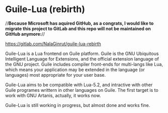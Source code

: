 Guile-Lua (rebirth)
=========

//**Because Microsoft has aquired GitHub, as a congrats, I would like to migrate this project to GitLab and this repo will not be maintained on GitHub anymore:**//

https://gitlab.com/NalaGinrut/guile-lua-rebirth

Guile-Lua is a Lua frontend on Guile platform. Guile is the GNU Ubiquitous Intelligent Language
for Extensions, and the official extension language of the GNU project.
Guile includes compiler front-ends for multi-langs like Lua, which means your application may be
extended in the language (or languages) most appropriate for your user base. 

Guile-Lua aims to be compatible with Lua-5.2, and intractive with other Guile programes writtern in
other languages on Guile. The first target is to work with GNU Artanis, actually, it works now.

Guile-Lua is still working in progress, but almost done and works fine.
